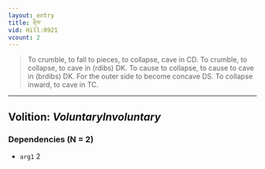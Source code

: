 ```yaml
---
layout: entry
title: རྡིབ་
vid: Hill:0921
vcount: 2
---
```

> To crumble, to fall to pieces, to collapse, cave in CD\. To crumble, to collapse, to cave in (rdibs) DK\. To cause to collapse, to cause to cave in (brdibs) DK\. For the outer side to become concave DS\. To collapse inward, to cave in TC\.

---
Volition: _VoluntaryInvoluntary_
---

### Dependencies (N = 2)
* `arg1` 2
